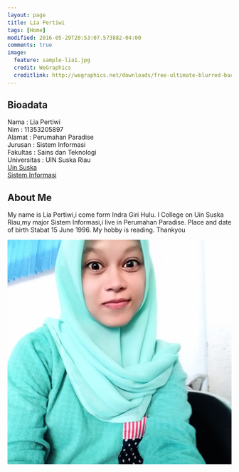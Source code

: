 ```yaml
---
layout: page
title: Lia Pertiwi
tags: [Home]
modified: 2016-05-29T20:53:07.573882-04:00
comments: true
image:
  feature: sample-lia1.jpg
  credit: WeGraphics
  creditlink: http://wegraphics.net/downloads/free-ultimate-blurred-background-pack/
---
```


## Bioadata
Nama : Lia Pertiwi<br>
Nim : 11353205897<br>
Alamat : Perumahan Paradise<br>
Jurusan : Sistem Informasi<br>
Fakultas : Sains dan Teknologi<br>
Universitas : UIN Suska Riau<br>
[Uin Suska](http://uin-suska.ac.id)<br>
[Sistem Informasi](http://sif.uin-suska.ac.id)<br>

## About Me
My name is Lia Pertiwi,i come form Indra Giri Hulu. I College on Uin Suska Riau,my major Sistem Informasi,i live in Perumahan Paradise. Place and date of birth Stabat 15 June 1996. My hobby is reading. Thankyou

<img src="/assets/IMG_20160510_031715.jpg">
